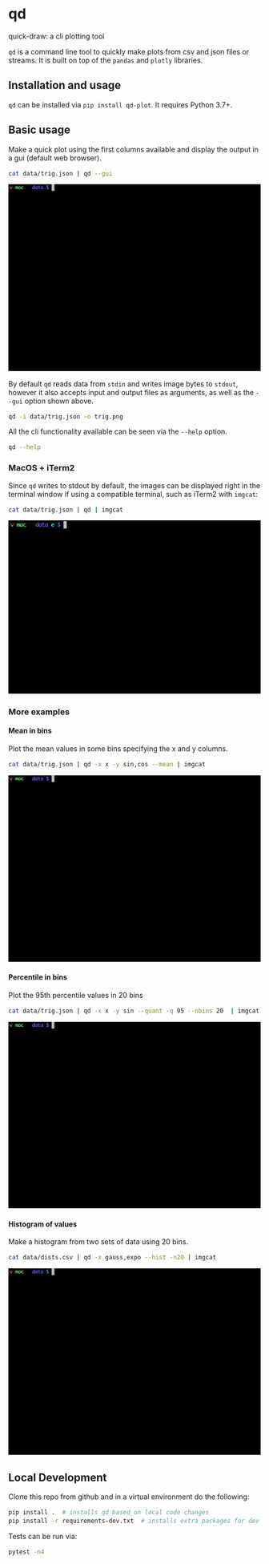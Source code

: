 # qd

quick-draw: a cli plotting tool

`qd` is a command line tool to quickly make plots from csv and json files or
streams. It is built on top of the `pandas` and `plotly` libraries.

## Installation and usage

`qd` can be installed via `pip install qd-plot`. It requires Python 3.7+.

## Basic usage

Make a quick plot using the first columns available and display the output in a gui
(default web browser).

```bash
cat data/trig.json | qd --gui
```
![qd basic](/media/qd_basic.gif)

By default `qd` reads data from `stdin` and writes image bytes to `stdout`, however it
also accepts input and output files as arguments, as well as the `--gui` option shown
above.

```bash
qd -i data/trig.json -o trig.png
```

All the cli functionality available can be seen via the `--help` option.

```bash
qd --help
```

### MacOS + iTerm2

Since `qd` writes to stdout by default, the images can be displayed right in the
terminal window if using a compatible terminal, such as iTerm2 with `imgcat`:

```bash
cat data/trig.json | qd | imgcat
```
![qd basic](/media/qd_basic_imgcat.gif)


### More examples

#### Mean in bins

Plot the mean values in some bins specifying the x and y columns.

```bash
cat data/trig.json | qd -x x -y sin,cos --mean | imgcat
```
![qd mean](/media/qd_mean.gif)

#### Percentile in bins

Plot the 95th percentile values in 20 bins

```bash
cat data/trig.json | qd -x x -y sin --quant -q 95 --nbins 20  | imgcat
```
![qd quant](/media/qd_quant.gif)

#### Histogram of values

Make a histogram from two sets of data using 20 bins.

```bash
cat data/dists.csv | qd -x gauss,expo --hist -n20 | imgcat
```
![qd hist](/media/qd_hist.gif)

## Local Development

Clone this repo from github and in a virtual environment do the following:

```bash
pip install .  # installs qd based on local code changes
pip install -r requirements-dev.txt  # installs extra packages for dev and testing
```

Tests can be run via:

```bash
pytest -n4
```
